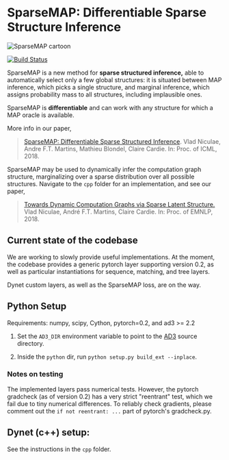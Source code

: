 # SparseMAP: Differentiable Sparse Structure Inference

![SparseMAP cartoon](sparsemap.png?raw=true "SparseMAP cartoon")

[![Build Status](https://travis-ci.org/vene/sparsemap.svg?branch=master)](https://travis-ci.org/vene/sparsemap)<Paste>

SparseMAP is a new method for **sparse structured inference,**
able to automatically select only a few global structures:
it is  situated between MAP inference, which picks a single structure, 
and marginal inference, which assigns probability mass to all structures, 
including implausible ones. 

SparseMAP is **differentiable** and can work with any structure for which a MAP
oracle is available.

More info in our paper,

> [SparseMAP: Differentiable Sparse Structured Inference](https://arxiv.org/abs/1802.04223).
> Vlad Niculae, Andre F.T. Martins, Mathieu Blondel, Claire Cardie.
> In: Proc. of ICML, 2018.

SparseMAP may be used to dynamically infer the computation graph structure,
marginalizing over a sparse distribution over all possible structures. Navigate 
to the `cpp` folder for an implementation, and see our paper,

> [Towards Dynamic Computation Graphs via Sparse Latent
> Structure.](https://arxiv.org/abs/1809.00653)
> Vlad Niculae, André F.T. Martins, Claire Cardie.
> In: Proc. of EMNLP, 2018.

## Current state of the codebase

We are working to slowly provide useful implementations. At the moment,
the codebase provides a generic pytorch layer supporting version 0.2,
as well as particular instantiations for sequence, matching, and tree layers.

Dynet custom layers, as well as the SparseMAP loss, are on the way.


## Python Setup

Requirements: numpy, scipy, Cython, pytorch=0.2, and ad3 >= 2.2

1. Set the `AD3_DIR` environment variable to point to the
   [AD3](https://github.com/andre-martins/ad3) source directory.

2. Inside the `python` dir, run  `python setup.py build_ext --inplace`.


### Notes on testing

The implemented layers pass numerical tests. However, the pytorch
gradcheck (as of version 0.2) has a very strict "reentrant" test, which we fail
due to tiny numerical differences. To reliably check gradients, please comment
out the `if not reentrant: ...` part of pytorch's gradcheck.py.

## Dynet (c++) setup:

See the instructions in the `cpp` folder.
